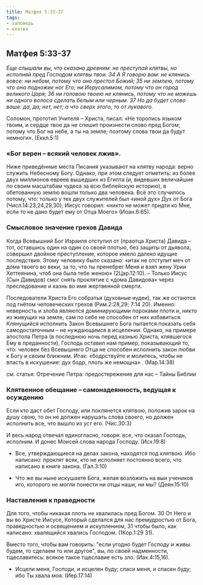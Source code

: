 ```yaml
---
title: Матфея 5:33-37
tags: 
- заповедь
- клятва
---
```


## Матфея 5:33-37

*Еще слышали вы, что сказано древним: не преступай клятвы, но исполняй пред Господом клятвы твои. 34 А Я говорю вам: не клянись вовсе: ни небом, потому что оно престол Божий; 35 ни землею, потому что она подножие ног Его; ни Иерусалимом, потому что он город великого Царя; 36 ни головою твоею не клянись, потому что не можешь ни одного волоса сделать белым или черным. 37 Но да будет слово ваше: да, да; нет, нет; а что сверх этого, то от лукавого.*

Соломон, прототип Учителя – Христа, писал: «Не торопись языком твоим, и сердце твое да не спешит произнести слово пред Богом; потому что Бог на небе, а ты на земле; поэтому слова твои да будут немноги». (Еккл.5:1) 

### «Бог верен – всякий человек лжив». 

Ниже приведённые места Писания указывают на клятву народа: верно служить Небесному Богу. Однако, при этом следует отметить: из более двух миллионов евреев вышедших из Египта (и, видевших величайшие по своим масштабам чудеса за всю библейскую историю), в обетованную землю вошли только два человека. Всё это случилось потому, что: только у тех двух служителей был «иной дух»  Дух от Бога (Числ.14:23,24,29,30); Иисус говорил: «никто не может придти ко Мне, если то не дано будет ему от Отца Моего» (Иоан.6:65). 

### Смысловое значение грехов Давида

Когда Всевышний Бог Израиля отступил от (праотца Христа) Давида – тот, оставшись один на один со своей плотью, без защиты от дьявола, совершил двойное преступление, которое имело далеко идущие последствия. Этому человеку было сказано: «итак не отступит меч от дома твоего во веки, за то, что ты пренебрег Меня и взял жену Урии Хеттеянина, чтоб она была тебе женою» (2Цар.12:10). – Только Иисус (Сын Давидов) смог снять проклятие с «дома Давидова» через преследование и казнь во имя жертвенной смерти. 

Последователи Христа  Его собратья (духовные иудеи), так же остаются под гнётом человеческих грехов (Рим.2:28,29; 7:14 20). Именно: неверность и злоба являются доминирующими пороками плоти  и, никто из живущих на земле, сам по себе не способен от них избавиться. Клянущийся исполнить Закон Всевышнего Бога пытается показать себя самодостаточным – не нуждающимся в исцелении. Однако, на примере апостола Петра (в последнюю ночь перед казнью Христа, клявшегося Ему в преданности), Господь оставил нам пример, показывающий то, что: человек без Всевышнего Отца не способен исполнить закон любви к Богу и своим ближним. 
Итак: «бодрствуйте и молитесь, чтобы не впасть в искушение: дух бодр, плоть же немощна» . (Мар.14:38)

см. статья: Отречение Петра: предостережение для нас – Тайны Библии

### Клятвенное обещание – самонадеянность, ведущая к осуждению

Если кто даст обет Господу, или поклянется клятвою, положив зарок на душу свою, то он не должен нарушать слова своего, но должен исполнить все, что вышло из уст его. (Чис.30:3)

И весь народ отвечал единогласно, говоря: все, что сказал Господь, исполним. И донес Моисей слова народа Господу. (Исх.19:8)

- Все, утверждающиеся на делах закона, находятся под клятвою. Ибо написано: проклят всяк, кто не исполняет постоянно всего, что написано в книге закона. (Гал.3:10) 

- Что же вы ныне искушаете Бога, желая возложить на выи учеников иго, которого не могли понести ни отцы наши, ни мы? (Деян.15:10)

### Наставления к праведности 

Для того, чтобы никакая плоть не хвалилась пред Богом. 30 От Него и вы во Христе Иисусе, Который сделался для нас премудростью от Бога, праведностью и освящением и искуплением, 31 чтобы было, как написано: хвалящийся хвались Господом. (1Кор.1:29 31).

Вместо того, чтобы вам говорить: "если угодно будет Господу и живы будем, то сделаем то или другое",  вы, по своей надменности, тщеславитесь: всякое такое тщеславие есть зло. (Иак.4:15,16). 

- Исцели меня, Господи, и исцелен буду; спаси меня, и спасен буду; ибо Ты хвала моя. (Иер.17:14)

